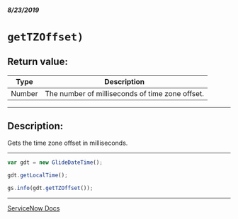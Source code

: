 ##### 8/23/2019
# `getTZOffset)`

## Return value:
| Type | Description |
|---|---|
| Number | The number of milliseconds of time zone offset. |

---

## Description:
Gets the time zone offset in milliseconds.

---

```js
var gdt = new GlideDateTime();

gdt.getLocalTime();

gs.info(gdt.getTZOffset());
```

---

[ServiceNow Docs](https://developer.servicenow.com/app.do#!/api_doc?v=madrid&id=r_ScopedGlideDateTimeGetTZOffset)